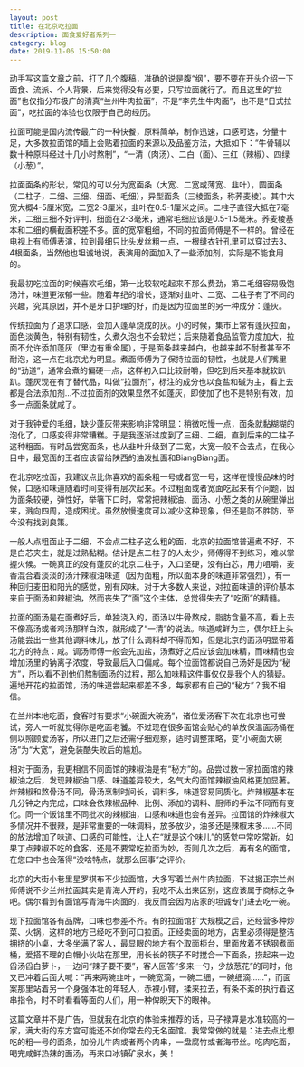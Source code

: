 ```yaml
---
layout: post
title: 在北京吃拉面
description: 面食爱好者系列一
category: blog
date: 2019-11-06 15:50:00
---
```




动手写这篇文章之前，打了几个腹稿，准确的说是腹“纲”，要不要在开头介绍一下面食、流派、个人背景，后来觉得没有必要，只写拉面就行了。而且这里的“拉面”也仅指分布极广的清真“兰州牛肉拉面”，不是“李先生牛肉面”，也不是“日式拉面”，吃拉面的体验也仅限于自己的经历。

拉面可能是国内流传最广的一种快餐，原料简单，制作迅速，口感可选，分量十足，大多数拉面馆的墙上会贴着拉面的来源以及品鉴方法，大抵如下：“牛骨辅以数十种原料经过十几小时熬制”，“一清（肉汤）、二白（面）、三红（辣椒）、四绿（小葱）”。

拉面面条的形状，常见的可以分为宽面条（大宽、二宽或薄宽、韭叶），圆面条（二柱子，二细、三细、细面、毛细），异型面条（三棱面条，称荞麦棱）。其中大宽大概4-5厘米宽，二宽2-3厘米，韭叶在0.5-1厘米之间。二柱子直径大抵在7毫米，二细三细不好评判，细面在2-3毫米，通常毛细应该是0.5-1.5毫米。荞麦棱基本和二细的横截面积差不多。面的宽窄粗细，不同的拉面师傅是不一样的。曾经在电视上有师傅表演，拉到最细只比头发丝粗一点，一根缝衣针孔里可以穿过去3、4根面条，当然他也坦诚地说，表演用的面加入了一些添加剂，实际是不能食用的。

我最初吃拉面的时候喜欢毛细，第一比较软吃起来不那么费劲，第二毛细容易吸饱汤汁，味道更浓郁一些。随着年纪的增长，逐渐对韭叶、二宽、二柱子有了不同的兴趣，究其原因，并不是牙口护理的好，而是因为拉面里的另一种成分：蓬灰。

传统拉面为了追求口感，会加入蓬草烧成的灰。小的时候，集市上常有蓬灰拉面，面色淡黄色，特别有韧性，久煮久泡也不会软烂；后来随着食品监管力度加大，拉面不允许添加蓬灰（里边有重金属），于是面条越来越白，也越来越不耐煮甚至不耐泡，这一点在北京尤为明显。煮面师傅为了保持拉面的韧性，也就是人们嘴里的“劲道”，通常会煮的偏硬一点，这样初入口比较耐嚼，但吃到后来基本就软趴趴。蓬灰现在有了替代品，叫做“拉面剂”，标注的成分也以食盐和碱为主，看上去都是合法添加剂…不过拉面剂的效果显然不如蓬灰，即使加了也不是特别有效，加多一点面条就咸了。

对于我钟爱的毛细，缺少蓬灰带来影响非常明显：稍微吃慢一点，面条就黏糊糊的泡化了，口感变得非常糟糕。于是我逐渐过度到了三细、二细，直到后来的二柱子这种粗面。有时品尝宽面条，也从韭叶升级到了二宽，大宽一般不会去点，在我心目中，最宽面的王者应该留给陕西的油泼扯面和BiangBiang面。

在北京吃拉面，我建议点比你喜欢的面条粗一号或者宽一号，这样在慢慢品味的时候，口感和味道随着时间变得有层次起来。不过粗面或者宽面吃起来有个问题，因为面条较硬，弹性好，举箸下口时，常常把辣椒油、面汤、小葱之类的从碗里弹出来，溅向四周，造成困扰。虽然放慢速度可以减少这种现象，但还是防不胜防，至今没有找到良策。

一般人点粗面止于二细，不会点二柱子这么粗的面，北京的拉面馆普遍煮不好，不是白芯夹生，就是过熟黏糊。估计是点二柱子的人太少，师傅得不到练习，难以掌握火候。一碗真正的没有蓬灰的北京二柱子，入口坚硬，没有白芯，用力咀嚼，麦香混合着淡淡的汤汁辣椒油味道（因为面粗，所以面本身的味道非常强烈），有一种回归麦田和阳光的感觉，别有风味。对于大多数人来说，对拉面味道的评价基本来自于面汤和辣椒油，然而丧失了“面”这个主体，总觉得失去了“吃面”的精髓。

拉面的面汤是在面煮好后，单独浇入的，面汤以牛骨熬成，脂肪含量不高，看上去不像高汤或者鸡汤那样白浓，就形成了“一清”的说法。味道咸鲜为主，偶尔赶上头汤能尝出一些其他调料味儿，放了什么调料却不得而知，但是北京的面汤明显带着北方的特点：咸。调汤师傅一般会先加盐，汤煮好之后应该会加味精，而味精也会增加汤里的钠离子浓度，导致最后入口偏咸。每个拉面馆都说自己汤好是因为“秘方”，所以看不到他们熬制面汤的过程，那么加味精这件事仅仅是我个人的猜疑。遍地开花的拉面馆，汤的味道尝起来都差不多，每家都有自己的“秘方”？我不相信。

在兰州本地吃面，食客时有要求“小碗面大碗汤”，诸位爱汤客下次在北京也可尝试，旁人一听就觉得你是吃面老饕。不过现在很多面馆会贴心的单放保温面汤桶在侧以照顾爱汤客，所以进门之后还需仔细观察，适时调整策略，变“小碗面大碗汤”为“大宽”，避免装酷失败后的尴尬。

相对于面汤，我更相信不同面馆的辣椒油是有“秘方”的。品尝过数十家拉面馆的辣椒油之后，发现辣椒油口感、味道差异较大，名气大的面馆辣椒油风格更加显著。炸辣椒和熬骨汤不同，骨汤烹制时间长，调料多，味道容易同质化。炸辣椒基本在几分钟之内完成，口味会依辣椒品种、比例、添加的调料、厨师的手法不同而有变化。同一个饭馆里不同批次的辣椒油，口感和味道也会有差异。拉面馆的炸辣椒大多情况并不很辣，是非常重要的一味调料，放多放少，油多还是辣椒末多……不同的放法增加了味道、口感的可能性，让人在“就是这个味儿”的感觉中常吃常新。如果丁点辣椒不吃的食客，还是不要常吃拉面为妙，否则几次之后，再有名的面馆，在您口中也会落得“没啥特点，就那么回事”之评价。

北京的大街小巷里星罗棋布不少拉面馆，大多写着兰州牛肉拉面，不过据正宗兰州师傅说不少兰州拉面其实是青海人开的，我吃不太出来区别，这应该属于商标之争吧。偶尔看到有面馆写青海牛肉面的，我反而会因为店家的坦诚专门进去吃一碗。

现下拉面馆各有品牌，口味也参差不齐。有的拉面馆扩大规模之后，还经营多种炒菜、火锅，这样的地方已经吃不到可口拉面。正经卖面的地方，店里必须得是整洁拥挤的小桌，大多坐满了客人，最显眼的地方有个取面柜台，里面放着不锈钢煮面桶，爱搭不理的白帽小伙站在那里，用长长的筷子不时搅合一下面条，捞起来一边舀汤舀白萝卜，一边问“辣子要不要”，客人回答“多来一勺，少放葱花”的同时，他又已冲着后面大喊：“再来两碗韭叶，一碗宽滴，一碗二细，一碗细滴……”，而面案那里站着另一个身强体壮的年轻人，赤裸小臂，揉来拉去，有条不紊的执行着这串指令，时不时看看等面的人们，用一种俾睨天下的眼神。

这篇文章并不是广告，但就我在北京的体验来推荐的话，马子禄算是水准较高的一家，满大街的东方宫可能还不如你常去的无名面馆。我常常做的就是：进去点比想吃的粗一号的面条，加份儿牛肉或者两个肉串，一盘腐竹或者海带丝。吃肉吃面，喝完咸鲜热辣的面汤，再来口冰镇矿泉水，美！